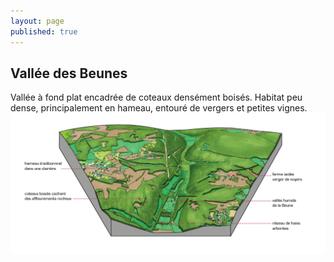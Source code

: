 ```yaml
---
layout: page
published: true
---
```


## Vallée des Beunes

Vallée à fond plat encadrée de coteaux densément boisés.
Habitat peu dense, principalement en hameau,  entouré de vergers et petites vignes.
![](/data/images/9/architecture/9_ARCHITECTURE_bloc5.png)